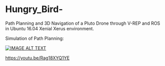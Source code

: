 # Hungry_Bird-
Path Planning and 3D Navigation of a Pluto Drone through V-REP and ROS in Ubuntu 16.04 Xenial Xerus environment.

Simulation of Path Planning:

[![IMAGE ALT TEXT](http://img.youtube.com/vi/Rag18XYQ1YE/0.jpg)](https://www.youtube.com/watch?v=Rag18XYQ1YE "Simulation in VREP - ROS : Path Planning of a Pluto Drone")

https://youtu.be/Rag18XYQ1YE
